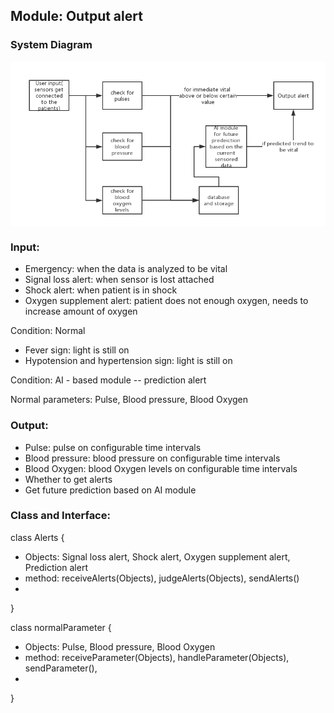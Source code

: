 ## Module: Output alert

### System Diagram
<img align = center src = "https://github.com/leonshen95/EC500/blob/master/EC500%20diagram%201.jpg?raw=true">
 
### Input:
* Emergency: when the data is analyzed to be vital 
* Signal loss alert: when sensor is lost attached
* Shock alert: when patient is in shock
* Oxygen supplement alert: patient does not enough oxygen, needs to increase amount of oxygen

Condition: Normal
* Fever sign: light is still on
* Hypotension and hypertension sign: light is still on

Condition: AI - based module -- prediction alert

Normal parameters: Pulse, Blood pressure, Blood Oxygen

### Output:
* Pulse: pulse on configurable time intervals
* Blood pressure: blood pressure on configurable time intervals
* Blood Oxygen: blood Oxygen levels on configurable time intervals
* Whether to get alerts
* Get future prediction based on AI module

### Class and Interface:
class Alerts {
* Objects: Signal loss alert, Shock alert, Oxygen supplement alert, Prediction alert
* method: receiveAlerts(Objects), judgeAlerts(Objects), sendAlerts()
* 
}

class normalParameter {
* Objects: Pulse, Blood pressure, Blood Oxygen
* method: receiveParameter(Objects), handleParameter(Objects), sendParameter(),
*
}
